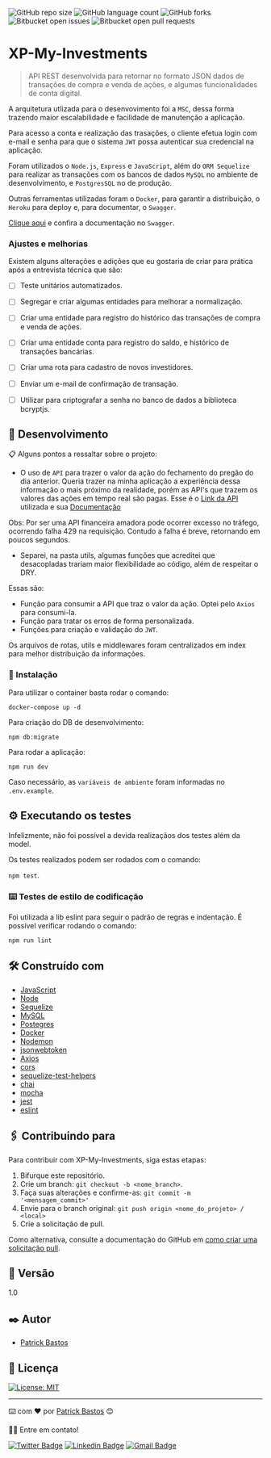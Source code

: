 ![GitHub repo size](https://img.shields.io/github/repo-size/iuricode/README-template?style=for-the-badge)
![GitHub language count](https://img.shields.io/github/languages/count/iuricode/README-template?style=for-the-badge)
![GitHub forks](https://img.shields.io/github/forks/iuricode/README-template?style=for-the-badge)
![Bitbucket open issues](https://img.shields.io/bitbucket/issues/iuricode/README-template?style=for-the-badge)
![Bitbucket open pull requests](https://img.shields.io/bitbucket/pr-raw/iuricode/README-template?style=for-the-badge)



# XP-My-Investments

> API REST desenvolvida para retornar no formato JSON dados de transações de compra e venda de ações, e algumas funcionalidades de conta digital. 

A arquitetura utlizada para o desenvovimento foi a `MSC`, dessa forma trazendo maior escalabilidade e facilidade de manutenção a aplicação.

Para acesso a conta e realização das trasações, o cliente efetua login com e-mail e senha para que o sistema `JWT` possa autenticar sua credencial na aplicação.

Foram utilizados o `Node.js`, `Express` e `JavaScript`, além do `ORM Sequelize` para realizar as transações com os bancos de dados `MySQL` no ambiente de desenvolvimento, e `PostgresSQL` no de produção.

Outras ferramentas utilizadas foram o `Docker`, para garantir a distribuição, o `Heroku` para deploy e, para documentar, o `Swagger`.

[Clique aqui](https://xp-my-investments.herokuapp.com/swagger/) e confira a documentação no `Swagger`.



### Ajustes e melhorias

Existem alguns alterações e adições que eu gostaria de criar para prática após a entrevista técnica que são:

- [ ] Teste unitários automatizados.
- [ ] Segregar e criar algumas entidades para melhorar a normalização. 
- [ ] Criar uma entidade para registro do histórico das transações de compra e venda de ações.
- [ ] Criar uma entidade conta para registro do saldo, e histórico de transações bancárias.
- [ ] Criar uma rota para cadastro de novos investidores.
- [ ] Enviar um e-mail de confirmação de transação.
- [ ] Utilizar para criptografar a senha no banco de dados a biblioteca bcryptjs.


## 🚀 Desenvolvimento

📋 Alguns pontos a ressaltar sobre o projeto:

* O uso de `API` para trazer o valor da ação do fechamento do pregão do dia anterior. Queria trazer na minha aplicação a experiência dessa informação o mais próximo da realidade, porém as API's que trazem os valores das ações em tempo real são pagas. Esse é o [Link da API](https://api-cotacao-b3.labdo.it/api/cotacao/cd_acao/B3SA3/10) utilizada e sua [Documentação](https://api-cotacao-b3.labdo.it/)

Obs: Por ser uma API financeira amadora pode ocorrer excesso no tráfego, ocorrendo falha 429 na requisição. Contudo a falha é breve, retornando em poucos segundos.

* Separei, na pasta utils, algumas funções que acreditei que desacopladas trariam maior flexibilidade ao código, além de respeitar o DRY. 

Essas são: 
- Função para consumir a API que traz o valor da ação. Optei pelo `Axios` para consumi-la.
- Função para tratar os erros de forma personalizada. 
- Funções para criação e validação do `JWT`.

Os arquivos de rotas, utils e middlewares foram centralizados em index para melhor distribuição da informações.


### 🔧 Instalação

Para utilizar o container basta rodar o comando: 

`docker-compose up -d`

Para criação do DB de desenvolvimento:

`npm db:migrate`

Para rodar a aplicação:

`npm run dev`

Caso necessário, as `variáveis de ambiente` foram informadas no `.env.example`.
## ⚙️ Executando os testes

Infelizmente, não foi possível a devida realizaçãos dos testes além da model.

Os testes realizados podem ser rodados com o comando:

`npm test`.

### ⌨️ Testes de estilo de codificação

Foi utilizada a lib eslint para seguir o padrão de regras e indentação.
É possível verificar rodando o comando:


`npm run lint`

## 🛠️ Construído com

* [JavaScript](https://devdocs.io/javascript/)
* [Node](https://nodejs.org/en/docs/)
* [Sequelize](https://sequelize.org/)
* [MySQL](https://dev.mysql.com/doc/)
* [Postegres](https://www.postgresql.org/docs/)
* [Docker](https://docs.docker.com/)
* [Nodemon](https://nodemon.io/)
* [jsonwebtoken](https://jwt.io/)
* [Axios](https://axios-http.com/ptbr/docs/intro)
* [cors](https://www.npmjs.com/package/cors)
* [sequelize-test-helpers](https://www.npmjs.com/package/sequelize-test-helpers)
* [chai](https://devdocs.io/chai/)
* [mocha](https://mochajs.org/api/mocha.js.html)
* [jest](https://jestjs.io/pt-BR/docs/getting-started)
* [eslint](https://eslint.org/docs/latest/user-guide/configuring/)

## 🖇️ Contribuindo para <XP-My-Investments>

Para contribuir com XP-My-Investments, siga estas etapas:

1. Bifurque este repositório.
2. Crie um branch: `git checkout -b <nome_branch>`.
3. Faça suas alterações e confirme-as: `git commit -m '<mensagem_commit>'`
4. Envie para o branch original: `git push origin <nome_do_projeto> / <local>`
5. Crie a solicitação de pull.

Como alternativa, consulte a documentação do GitHub em [como criar uma solicitação pull](https://help.github.com/en/github/collaborating-with-issues-and-pull-requests/creating-a-pull-request).


## 📌 Versão

1.0


## ✒️ Autor

* [Patrick Bastos](https://github.com/PatrickBastosDeveloper)


## 📄 Licença

[![License: MIT](https://img.shields.io/badge/License-MIT-yellow.svg)](https://opensource.org/licenses/MIT)

---
⌨️ com ❤️ por [Patrick Bastos](https://github.com/PatrickBastosDeveloper) 😊

👋🏽 Entre em contato!

[![Twitter Badge](https://img.shields.io/badge/-@PatrickBastosC-1ca0f1?style=flat-square&labelColor=1ca0f1&logo=twitter&logoColor=white&link=https://twitter.com/patrickbastosc)]() 
[![Linkedin Badge](https://img.shields.io/badge/-PatrickBastosDeveloper-blue?style=flat-square&logo=Linkedin&logoColor=white&link=https://www.linkedin.com/in/patrickbastosdeveloper/)](https://www.linkedin.com/in/patrickbastosdeveloper/)
[![Gmail Badge](https://img.shields.io/badge/-patrickbastosc@gmail.com-c14438?style=flat-square&logo=Gmail&logoColor=white&link=mailto:patrickbastosc@gmail.com)](https://mail.google.com/mail/u/0/?tab=rm&ogbl#inbox)
